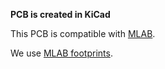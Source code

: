 **PCB is created in KiCad**


This PCB is compatible with [MLAB](https://github.com/MLAB-project/Modules).

We use [MLAB footprints](https://github.com/MLAB-project/kicad-mlab).
